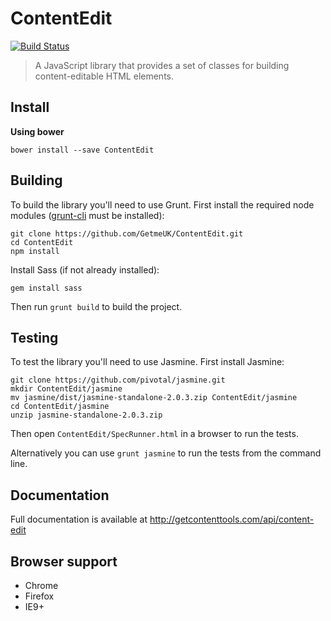 # ContentEdit

[![Build Status](https://travis-ci.org/GetmeUK/ContentEdit.svg?branch=master)](https://travis-ci.org/GetmeUK/ContentEdit)

> A JavaScript library that provides a set of classes for building content-editable HTML elements.

## Install

**Using bower**

```
bower install --save ContentEdit
```

## Building
To build the library you'll need to use Grunt. First install the required node modules ([grunt-cli](http://gruntjs.com/getting-started) must be installed):
```
git clone https://github.com/GetmeUK/ContentEdit.git
cd ContentEdit
npm install
```

Install Sass (if not already installed):
```
gem install sass
```

Then run `grunt build` to build the project.

## Testing
To test the library you'll need to use Jasmine. First install Jasmine:
```
git clone https://github.com/pivotal/jasmine.git
mkdir ContentEdit/jasmine
mv jasmine/dist/jasmine-standalone-2.0.3.zip ContentEdit/jasmine
cd ContentEdit/jasmine
unzip jasmine-standalone-2.0.3.zip
```

Then open `ContentEdit/SpecRunner.html` in a browser to run the tests.

Alternatively you can use `grunt jasmine` to run the tests from the command line.

## Documentation
Full documentation is available at http://getcontenttools.com/api/content-edit

## Browser support

- Chrome
- Firefox
- IE9+
